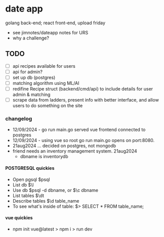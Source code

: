 # date app

golang back-end; react front-end, upload friday
- see jimnotes/dateapp notes for URS
- why a challenge?

## TODO

- [ ] api recipes available for users
- [ ] api for admin?
- [ ] set up db (postgres)
- [ ] matching algorithm using ML/AI
- [ ] redifine Recipe struct (backend/cmd/api) to include details for user admin & matching
- [ ] scrape data from ladders, present info with better interface, and allow users to do something on the site

### changelog

- 12/09/2024 - go run main.go served vue frontend connected to postgres
- 12/09/2024 - using vue so root go run main.go opens on port:8080.
- 21aug2024 ... decided on postgres, not mongodb
- friend needs an inventory management system. 21aug2024
    - dbname is inventorydb

#### POSTGRESQL quickies
- Open pgsql $psql
- List db $\l
- Use db $psql -d dbname, or $\c dbname
- List tables $\dt
- Describe tables $\d table_name
- To see what's inside of table: $> SELECT * FROM table_name;

#### vue quickies
- npm init vue@latest > npm i > run dev
